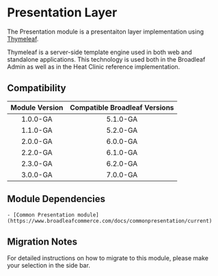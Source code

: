 # Presentation Layer

The Presentation module is a presentaiton layer implementation using [Thymeleaf](http://www.thymeleaf.org).

Thymeleaf is a server-side template engine used in both web and standalone applications.  This technology is used both in the Broadleaf Admin as well as in the Heat Clinic reference implementation.

## Compatibility

| Module Version | Compatible Broadleaf Versions |
|:--------------:|:-----------------------------:|
|    1.0.0-GA    |           5.1.0-GA            |
|    1.1.0-GA    |           5.2.0-GA            |
|    2.0.0-GA    |           6.0.0-GA            |
|    2.2.0-GA    |           6.1.0-GA            |
|    2.3.0-GA    |           6.2.0-GA            |
|    3.0.0-GA    |           7.0.0-GA            |

## Module Dependencies

    - [Common Presentation module](https://www.broadleafcommerce.com/docs/commonpresentation/current)

## Migration Notes

For detailed instructions on how to migrate to this module, please make your selection in the side bar.

